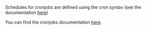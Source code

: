 Schedules for cronjobs are defined using the cron syntax (see the documentation [here](https://kubernetes.io/docs/concepts/workloads/controllers/cron-jobs/#schedule-syntax))

You can find the cronjobs documentation [here](https://kubernetes.io/docs/concepts/workloads/controllers/cron-jobs/).
